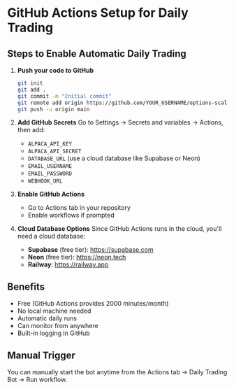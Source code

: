# GitHub Actions Setup for Daily Trading

## Steps to Enable Automatic Daily Trading

1. **Push your code to GitHub**
   ```bash
   git init
   git add .
   git commit -m "Initial commit"
   git remote add origin https://github.com/YOUR_USERNAME/options-scalper.git
   git push -u origin main
   ```

2. **Add GitHub Secrets**
   Go to Settings → Secrets and variables → Actions, then add:
   - `ALPACA_API_KEY`
   - `ALPACA_API_SECRET`
   - `DATABASE_URL` (use a cloud database like Supabase or Neon)
   - `EMAIL_USERNAME`
   - `EMAIL_PASSWORD`
   - `WEBHOOK_URL`

3. **Enable GitHub Actions**
   - Go to Actions tab in your repository
   - Enable workflows if prompted

4. **Cloud Database Options**
   Since GitHub Actions runs in the cloud, you'll need a cloud database:
   - **Supabase** (free tier): https://supabase.com
   - **Neon** (free tier): https://neon.tech
   - **Railway**: https://railway.app

## Benefits
- Free (GitHub Actions provides 2000 minutes/month)
- No local machine needed
- Automatic daily runs
- Can monitor from anywhere
- Built-in logging in GitHub

## Manual Trigger
You can manually start the bot anytime from the Actions tab → Daily Trading Bot → Run workflow.